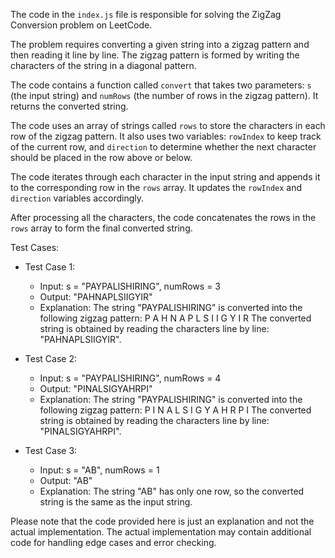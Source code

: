 The code in the `index.js` file is responsible for solving the ZigZag Conversion problem on LeetCode.

The problem requires converting a given string into a zigzag pattern and then reading it line by line. The zigzag pattern is formed by writing the characters of the string in a diagonal pattern.

The code contains a function called `convert` that takes two parameters: `s` (the input string) and `numRows` (the number of rows in the zigzag pattern). It returns the converted string.

The code uses an array of strings called `rows` to store the characters in each row of the zigzag pattern. It also uses two variables: `rowIndex` to keep track of the current row, and `direction` to determine whether the next character should be placed in the row above or below.

The code iterates through each character in the input string and appends it to the corresponding row in the `rows` array. It updates the `rowIndex` and `direction` variables accordingly.

After processing all the characters, the code concatenates the rows in the `rows` array to form the final converted string.

Test Cases:
- Test Case 1:
    - Input: s = "PAYPALISHIRING", numRows = 3
    - Output: "PAHNAPLSIIGYIR"
    - Explanation: The string "PAYPALISHIRING" is converted into the following zigzag pattern:
        P   A   H   N
        A P L S I I G
        Y   I   R
        The converted string is obtained by reading the characters line by line: "PAHNAPLSIIGYIR".

- Test Case 2:
    - Input: s = "PAYPALISHIRING", numRows = 4
    - Output: "PINALSIGYAHRPI"
    - Explanation: The string "PAYPALISHIRING" is converted into the following zigzag pattern:
        P     I    N
        A   L S  I G
        Y A   H R
        P     I
        The converted string is obtained by reading the characters line by line: "PINALSIGYAHRPI".

- Test Case 3:
    - Input: s = "AB", numRows = 1
    - Output: "AB"
    - Explanation: The string "AB" has only one row, so the converted string is the same as the input string.

Please note that the code provided here is just an explanation and not the actual implementation. The actual implementation may contain additional code for handling edge cases and error checking.
